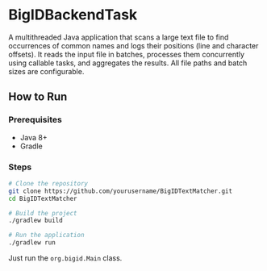 # BigIDBackendTask
 
A multithreaded Java application that scans a large text file to find occurrences of common names and logs their positions (line and character offsets). It reads the input file in batches, processes them concurrently using callable tasks, and aggregates the results. All file paths and batch sizes are configurable.

## How to Run

### Prerequisites

- Java 8+
- Gradle

### Steps

```bash
# Clone the repository
git clone https://github.com/yourusername/BigIDTextMatcher.git
cd BigIDTextMatcher

# Build the project
./gradlew build

# Run the application
./gradlew run
```

Just run the `org.bigid.Main` class.
